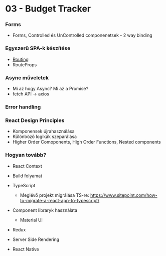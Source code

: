 # 03 - Budget Tracker

### Forms
- Forms, Controlled és UnControlled componenetsek - 2 way binding

### Egyszerű SPA-k készítése
- [Routing](https://reactrouter.com/)
- RouteProps

### Async műveletek
- Mi az hogy Async? Mi az a Promise?
- fetch API -> axios

### Error handling

### React Design Principles
- Komponensek újrahasználása
- Különböző logikák szeparálása
- Higher Order Comoponents, High Order Functions, Nested components

### Hogyan tovább?
- React Context
- Build folyamat
- TypeScript
    - Meglévő projekt migrálása TS-re: https://www.sitepoint.com/how-to-migrate-a-react-app-to-typescript/
- Component libraryk használata
    - Material UI

- Redux
- Server Side Rendering
- React Native
